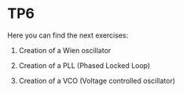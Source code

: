 # TP6

Here you can find the next exercises:

1) Creation of a Wien oscillator

2) Creation of a PLL (Phased Locked Loop)

3) Creation of a VCO (Voltage controlled oscillator)


